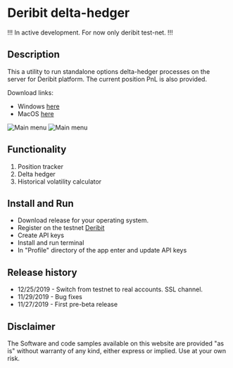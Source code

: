 # Deribit delta-hedger

!!! In active development. For now only deribit test-net. !!!

## Description

This a utility to run standalone options delta-hedger processes on the server for Deribit platform.
The current position PnL is also provided.


Download links:
- Windows [here](https://github.com/pavelkrolevets/deribit-deltahedger/releases/download/v.0.0.5/DDelta.Setup.0.0.5.exe)
- MacOS [here](https://github.com/pavelkrolevets/deribit-deltahedger/releases/download/v.0.0.5/DDelta-0.0.5.dmg)



![Main menu](https://github.com/pavelkrolevets/optio/blob/master/pics/mainscreen.png)
![Main menu](https://github.com/pavelkrolevets/optio/blob/master/pics/mainfeatures.png)

## Functionality
1. Position tracker
3. Delta hedger
4. Historical volatility calculator

## Install and Run
- Download release for your operating system.
- Register on the testnet [Deribit](https://test.deribit.com/)
- Create API keys
- Install and run terminal
- In "Profile" directory of the app enter and update API keys

## Release history
- 12/25/2019 - Switch from testnet to real accounts. SSL channel.
- 11/29/2019 - Bug fixes 
- 11/27/2019 - First pre-beta release 

## Disclaimer

The Software and code samples available on this website are provided "as is" without warranty of any kind, either express or implied. Use at your own risk.



